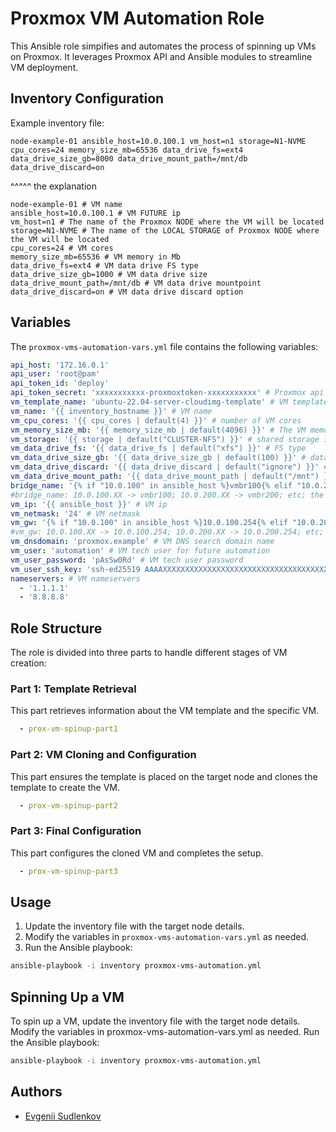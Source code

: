 
# Proxmox VM Automation Role

This Ansible role simpifies and automates the process of spinning up VMs on Proxmox. It leverages Proxmox API and Ansible modules to streamline VM deployment.

## Inventory Configuration

Example inventory file:
```
node-example-01 ansible_host=10.0.100.1 vm_host=n1 storage=N1-NVME cpu_cores=24 memory_size_mb=65536 data_drive_fs=ext4 data_drive_size_gb=8000 data_drive_mount_path=/mnt/db data_drive_discard=on
```

^^^^^ the explanation
```
node-example-01 # VM name
ansible_host=10.0.100.1 # VM FUTURE ip
vm_host=n1 # The name of the Proxmox NODE where the VM will be located
storage=N1-NVME # The name of the LOCAL STORAGE of Proxmox NODE where the VM will be located
cpu_cores=24 # VM cores
memory_size_mb=65536 # VM memory in Mb
data_drive_fs=ext4 # VM data drive FS type
data_drive_size_gb=1000 # VM data drive size
data_drive_mount_path=/mnt/db # VM data drive mountpoint
data_drive_discard=on # VM data drive discard option
```

## Variables

The `proxmox-vms-automation-vars.yml` file contains the following variables:

```yaml
api_host: '172.16.0.1'
api_user: 'root@pam'
api_token_id: 'deploy'
api_token_secret: 'xxxxxxxxxxx-proxmoxtoken-xxxxxxxxxxx' # Proxmox api access token, see https://www.youtube.com/watch?v=zMWqrdH8S1w for the details
vm_template_name: 'ubuntu-22.04-server-cloudimg-template' # VM template name must be located on a common NFS/iSCSI/etc. volume for all proxmox nodes (if more than one node is in the cluster)
vm_name: '{{ inventory_hostname }}' # VM name
vm_cpu_cores: '{{ cpu_cores | default(4) }}' # number of VM cores
vm_memory_size_mb: '{{ memory_size_mb | default(4096) }}' # The VM memory in Mb
vm_storage: '{{ storage | default("CLUSTER-NFS") }}' # shared storage inventory name
vm_data_drive_fs: '{{ data_drive_fs | default("xfs") }}' # FS type
vm_data_drive_size_gb: '{{ data_drive_size_gb | default(100) }}' # data drive size (default is 100Gb)
vm_data_drive_discard: '{{ data_drive_discard | default("ignore") }}' # discard option
vm_data_drive_mount_path: '{{ data_drive_mount_path | default("/mnt") }}' # data drive mount path
bridge_name: '{% if "10.0.100" in ansible_host %}vmbr100{% elif "10.0.200" in ansible_host %}vmbr200{% endif %}' # VM bridge name
#bridge_name: 10.0.100.XX -> vmbr100; 10.0.200.XX -> vmbr200; etc; the bridge must be configured and exist on the Proxmox node
vm_ip: '{{ ansible_host }}' # VM ip
vm_netmask: '24' # VM netmask
vm_gw: '{% if "10.0.100" in ansible_host %}10.0.100.254{% elif "10.0.200" in ansible_host %}10.0.200.254{% endif %}' # VM gateway
#vm_gw: 10.0.100.XX -> 10.0.100.254; 10.0.200.XX -> 10.0.200.254; etc; 
vm_dnsdomain: 'proxmox.example' # VM DNS search domain name
vm_user: 'automation' # VM tech user for future automation
vm_user_password: 'pAsSw0Rd' # VM tech user password
vm_user_ssh_key: 'ssh-ed25519 AAAAXXXXXXXXXXXXXXXXXXXXXXXXXXXXXXXXXXXXXXXXXXXXXXXXXXX' # VM tech user ssh key
nameservers: # VM nameservers
  - '1.1.1.1'
  - '8.8.8.8'
```

## Role Structure

The role is divided into three parts to handle different stages of VM creation:

### Part 1: Template Retrieval

This part retrieves information about the VM template and the specific VM.

```yaml
  - prox-vm-spinup-part1
```

### Part 2: VM Cloning and Configuration

This part ensures the template is placed on the target node and clones the template to create the VM.

```yaml
  - prox-vm-spinup-part2
```

### Part 3: Final Configuration

This part configures the cloned VM and completes the setup.

```yaml
  - prox-vm-spinup-part3
```

## Usage

1. Update the inventory file with the target node details.
2. Modify the variables in `proxmox-vms-automation-vars.yml` as needed.
3. Run the Ansible playbook:

```sh
ansible-playbook -i inventory proxmox-vms-automation.yml
```

## Spinning Up a VM
To spin up a VM, update the inventory file with the target node details.
Modify the variables in proxmox-vms-automation-vars.yml as needed.
Run the Ansible playbook:

```sh
ansible-playbook -i inventory proxmox-vms-automation.yml
```

## Authors

- [Evgenii Sudlenkov](https://github.com/sudlenkovea)
